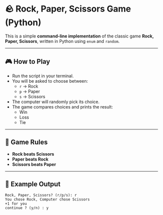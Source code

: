 # 🪨 Rock, Paper, Scissors Game (Python)

This is a simple **command-line implementation** of the classic game **Rock, Paper, Scissors**, written in Python using `enum` and `random`.

---

## 🎮 How to Play

- Run the script in your terminal.
- You will be asked to choose between:
  - `r` → Rock  
  - `p` → Paper  
  - `s` → Scissors
- The computer will randomly pick its choice.
- The game compares choices and prints the result:
  - Win
  - Loss
  - Tie

---

## 🧠 Game Rules

- **Rock beats Scissors**
- **Paper beats Rock**
- **Scissors beats Paper**

---

## 🧾 Example Output

```text
Rock, Paper, Scissors? (r/p/s): r
You chose Rock, Computer chose Scissors
+1 for you
continue ? (y/n) : y
